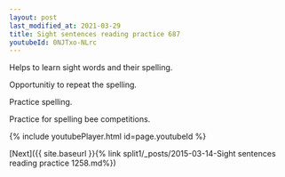 ```yaml
---
layout: post
last_modified_at: 2021-03-29
title: Sight sentences reading practice 687
youtubeId: 0NJTxo-NLrc
---
```

 
 
Helps to learn sight words and their spelling.

Opportunitiy to repeat the spelling. 

Practice spelling. 
 
Practice for spelling bee competitions. 
 
{% include youtubePlayer.html id=page.youtubeId %}
 
 

[Next]({{ site.baseurl }}{% link  split1/_posts/2015-03-14-Sight sentences reading practice 1258.md%})
 
